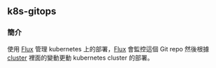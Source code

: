 ## k8s-gitops

### 簡介

使用 [Flux](https://github.com/fluxcd/flux2) 管理 kubernetes 上的部署，[Flux](https://github.com/fluxcd/flux2) 會監控這個 Git repo 然後根據 [cluster](./cluster/) 裡面的變動更動 kubernetes cluster 的部署。